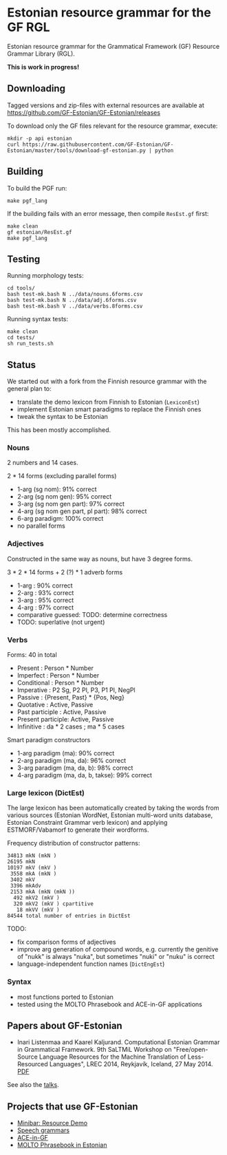 Estonian resource grammar for the GF RGL
========================================

Estonian resource grammar for the Grammatical Framework (GF) Resource Grammar Library (RGL).

__This is work in progress!__

Downloading
-----------

Tagged versions and zip-files with external resources are available at <https://github.com/GF-Estonian/GF-Estonian/releases>

To download only the GF files relevant for the resource grammar, execute:

    mkdir -p api estonian
    curl https://raw.githubusercontent.com/GF-Estonian/GF-Estonian/master/tools/download-gf-estonian.py | python


Building
--------

To build the PGF run:

    make pgf_lang

If the building fails with an error message, then compile `ResEst.gf` first:

    make clean
    gf estonian/ResEst.gf
    make pgf_lang


Testing
-------

Running morphology tests:

    cd tools/
    bash test-mk.bash N ../data/nouns.6forms.csv
    bash test-mk.bash N ../data/adj.6forms.csv
    bash test-mk.bash V ../data/verbs.8forms.csv

Running syntax tests:

    make clean
    cd tests/
    sh run_tests.sh

Status
------

We started out with a fork from the Finnish resource grammar with the general plan to:

  - translate the demo lexicon from Finnish to Estonian (`LexiconEst`)
  - implement Estonian smart paradigms to replace the Finnish ones
  - tweak the syntax to be Estonian

This has been mostly accomplished.

### Nouns

2 numbers and 14 cases.

2 * 14 forms (excluding parallel forms)

  - 1-arg (sg nom): 91% correct
  - 2-arg (sg nom gen): 95% correct
  - 3-arg (sg nom gen part): 97% correct
  - 4-arg (sg nom gen part, pl part): 98% correct
  - 6-arg paradigm: 100% correct
  - no parallel forms

### Adjectives

Constructed in the same way as nouns, but have 3 degree forms.

3 * 2 * 14 forms + 2 (?) * 1 adverb forms

  - 1-arg : 90% correct
  - 2-arg : 93% correct
  - 3-arg : 95% correct
  - 4-arg : 97% correct
  - comparative guessed: TODO: determine correctness
  - TODO: superlative (not urgent)

### Verbs

Forms: 40 in total

  - Present : Person * Number
  - Imperfect : Person * Number
  - Conditional : Person * Number
  - Imperative : P2 Sg, P2 Pl, P3, P1 Pl, NegPl
  - Passive : {Present, Past} * {Pos, Neg}
  - Quotative : Active, Passive
  - Past participle : Active, Passive
  - Present participle: Active, Passive
  - Infinitive : da * 2 cases ; ma * 5 cases

Smart paradigm constructors

  - 1-arg paradigm (ma): 90% correct
  - 2-arg paradigm (ma, da): 96% correct
  - 3-arg paradigm (ma, da, b): 98% correct
  - 4-arg paradigm (ma, da, b, takse): 99% correct

### Large lexicon (DictEst)

The large lexicon has been automatically created by taking the words
from various sources (Estonian WordNet, Estonian multi-word units database,
Estonian Constraint Grammar verb lexicon) and applying ESTMORF/Vabamorf
to generate their wordforms.

Frequency distribution of constructor patterns:

    34813 mkN (mkN )
    26195 mkN
    10197 mkV (mkV )
     3558 mkA (mkN )
     3402 mkV
     3396 mkAdv
     2153 mkA (mkN (mkN ))
      492 mkV2 (mkV )
      320 mkV2 (mkV ) cpartitive
       18 mkVV (mkV )
    84544 total number of entries in DictEst

TODO:

  - fix comparison forms of adjectives
  - improve arg generation of compound words, e.g. currently the genitive of "nukk" is always "nuka", but sometimes "nuki" or "nuku" is correct
  - language-independent function names (`DictEngEst`)

### Syntax

  - most functions ported to Estonian
  - tested using the MOLTO Phrasebook and ACE-in-GF applications

Papers about GF-Estonian
------------------------

  - Inari Listenmaa and Kaarel Kaljurand. Computational Estonian Grammar in Grammatical Framework. 9th SaLTMiL Workshop on "Free/open-Source Language Resources for the Machine Translation of Less-Resourced Languages", LREC 2014, Reykjavík, Iceland, 27 May 2014. [PDF](http://siuc01.si.ehu.es/~jipsagak/SALTMIL/LREC_2014_Workshop_Proceedings_Saltmil.pdf)

See also the [talks](docs/talks/).

Projects that use GF-Estonian
-----------------------------

  - [Minibar: Resource Demo](http://cloud.grammaticalframework.org/minibar/minibar.html)
  - [Speech grammars](https://github.com/Kaljurand/Grammars)
  - [ACE-in-GF](https://github.com/Attempto/ACE-in-GF)
  - [MOLTO Phrasebook in Estonian](https://github.com/Kaljurand/PhrasebookEst)

